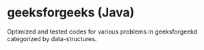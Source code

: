 # geeksforgeeks (Java)

Optimized and tested codes for various problems in geeksforgeekd categorized by data-structures. 
